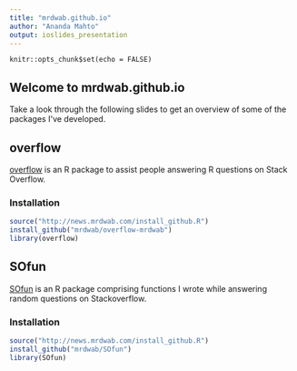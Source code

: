 ```yaml
---
title: "mrdwab.github.io"
author: "Ananda Mahto"
output: ioslides_presentation
---
```


```{r setup, include=FALSE}
knitr::opts_chunk$set(echo = FALSE)
```

## Welcome to mrdwab.github.io

Take a look through the following slides to get an overview of some of the packages I've developed.

## overflow

[overflow](http://mrdwab.github.io/overflow-mrdwab) is an R package to assist people answering R questions on Stack Overflow.

### Installation

```r
source("http://news.mrdwab.com/install_github.R")
install_github("mrdwab/overflow-mrdwab")
library(overflow)
```

## SOfun

[SOfun](http://mrdwab.github.io/SOfun) is an R package comprising functions I wrote while answering random questions on Stackoverflow.

### Installation

```r
source("http://news.mrdwab.com/install_github.R")
install_github("mrdwab/SOfun")
library(SOfun)
```


